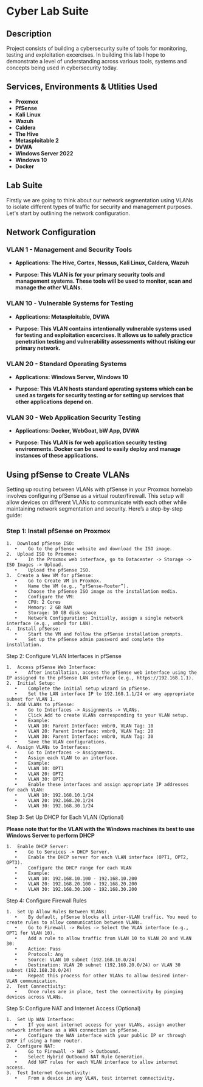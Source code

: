 <h1>Cyber Lab Suite</h1>

<h2>Description</h2>
Project consists of building a cybersecurity suite of tools for monitoring, testing and exploitation excercises. In building this lab I hope to demonstrate a level of understanding across various tools, systems and concepts being used in cybersecurity today. 
<br />


<h2>Services, Environments & Utlities Used</h2>

- <b>Proxmox</b> 
- <b>PfSense</b>
- <b>Kali Linux</b>
- <b>Wazuh</b>
- <b>Caldera</b>
- <b>The Hive</b>
- <b>Metasploitable 2</b>
- <b>DVWA</b>
- <b>Windows Server 2022</b>
- <b>Windows 10</b>
- <b>Docker</b>

<h2>Lab Suite</h2>

Firstly we are going to think about our network segmentation using VLANs to isolate different types of traffic for security and management purposes. Let's start by outlining the network configuration.

<h2>Network Configuration</h2>

<h3>VLAN 1 - Management and Security Tools</h3>

- <b>Applications: The Hive, Cortex, Nessus, Kali Linux, Caldera, Wazuh</b>

- <b>Purpose: This VLAN is for your primary security tools and management systems. These tools will be used to monitor, scan and manage the other VLANs.</b>

<h3>VLAN 10 - Vulnerable Systems for Testing</h3>

- <b> Applications: Metasploitable, DVWA </b>

- <b>Purpose: This VLAN contains intentionally vulnerable systems used for testing and exploitation excercises. It allows us to safely practice penetration testing and vulnerability assessments without risking our primary network.</b>

<h3>VLAN 20 - Standard Operating Systems</h3>

- <b>Applications: Windows Server, Windows 10</b>

- <b>Purpose: This VLAN hosts standard operating systems which can be used as targets for security testing or for setting up services that other applications depend on.</b>

<h3>VLAN 30 - Web Application Security Testing</h3>

- <b>Applications: Docker, WebGoat, bW App, DVWA</b>

- <b> Purpose: This VLAN is for web application security testing environments. Docker can be used to easily deploy and manage instances of these applications.</b>

<h2>Using pfSense to Create VLANs</h2>

Setting up routing between VLANs with pfSense in your Proxmox homelab involves configuring pfSense as a virtual router/firewall. This setup will allow devices on different VLANs to communicate with each other while maintaining network segmentation and security. Here’s a step-by-step guide:

<h3>Step 1: Install pfSense on Proxmox</h3>

	1.	Download pfSense ISO:
	   •	Go to the pfSense website and download the ISO image.
	2.	Upload ISO to Proxmox:
	   •	In the Proxmox web interface, go to Datacenter -> Storage -> ISO Images -> Upload.
	   •	Upload the pfSense ISO.
	3.	Create a New VM for pfSense:
	   •	Go to Create VM in Proxmox.
	   •	Name the VM (e.g., “pfSense-Router”).
	   •	Choose the pfSense ISO image as the installation media.
	   •	Configure the VM:
	   •	CPU: 2 Cores
	   •	Memory: 2 GB RAM
	   •	Storage: 10 GB disk space
	   •	Network Configuration: Initially, assign a single network interface (e.g., vmbr0 for LAN).
	4.	Install pfSense:
	   •	Start the VM and follow the pfSense installation prompts.
	   •	Set up the pfSense admin password and complete the installation.

Step 2: Configure VLAN Interfaces in pfSense

	1.	Access pfSense Web Interface:
	   •	After installation, access the pfSense web interface using the IP assigned to the pfSense LAN interface (e.g., https://192.168.1.1).
	2.	Initial Setup:
	   •	Complete the initial setup wizard in pfSense.
	   •	Set the LAN interface IP to 192.168.1.1/24 or any appropriate subnet for VLAN 1.
	3.	Add VLANs to pfSense:
	   •	Go to Interfaces -> Assignments -> VLANs.
	   •	Click Add to create VLANs corresponding to your VLAN setup.
	   •	Example:
	   •	VLAN 10: Parent Interface: vmbr0, VLAN Tag: 10
	   •	VLAN 20: Parent Interface: vmbr0, VLAN Tag: 20
	   •	VLAN 30: Parent Interface: vmbr0, VLAN Tag: 30
	   •	Save the VLAN configurations.
	4.	Assign VLANs to Interfaces:
	   •	Go to Interfaces -> Assignments.
	   •	Assign each VLAN to an interface.
	   •	Example:
	   •	VLAN 10: OPT1
	   •	VLAN 20: OPT2
	   •	VLAN 30: OPT3
	   •	Enable these interfaces and assign appropriate IP addresses for each VLAN:
	   •	VLAN 10: 192.168.10.1/24
	   •	VLAN 20: 192.168.20.1/24
	   •	VLAN 30: 192.168.30.1/24

Step 3: Set Up DHCP for Each VLAN (Optional)

<b>Please note that for the VLAN with the Windows machines its best to use Windows Server to perform DHCP</b>

	1.	Enable DHCP Server:
	   •	Go to Services -> DHCP Server.
	   •	Enable the DHCP server for each VLAN interface (OPT1, OPT2, OPT3).
	   •	Configure the DHCP range for each VLAN
	   •	Example:
	   •	VLAN 10: 192.168.10.100 - 192.168.10.200
	   •	VLAN 20: 192.168.20.100 - 192.168.20.200
	   •	VLAN 30: 192.168.30.100 - 192.168.30.200

Step 4: Configure Firewall Rules

	1.	Set Up Allow Rules Between VLANs:
	   •	By default, pfSense blocks all inter-VLAN traffic. You need to create rules to allow communication between VLANs.
	   •	Go to Firewall -> Rules -> Select the VLAN interface (e.g., OPT1 for VLAN 10).
	   •	Add a rule to allow traffic from VLAN 10 to VLAN 20 and VLAN 30:
	   •	Action: Pass
	   •	Protocol: Any
	   •	Source: VLAN 10 subnet (192.168.10.0/24)
	   •	Destination: VLAN 20 subnet (192.168.20.0/24) or VLAN 30 subnet (192.168.30.0/24)
	   •	Repeat this process for other VLANs to allow desired inter-VLAN communication.
	2.	Test Connectivity:
	   •	Once rules are in place, test the connectivity by pinging devices across VLANs.

Step 5: Configure NAT and Internet Access (Optional)

	1.	Set Up WAN Interface:
	   •	If you want internet access for your VLANs, assign another network interface as a WAN connection in pfSense.
	   •	Configure the WAN interface with your public IP or through DHCP if using a home router.
	2.	Configure NAT:
	   •	Go to Firewall -> NAT -> Outbound.
	   •	Select Hybrid Outbound NAT Rule Generation.
	   •	Add NAT rules for each VLAN interface to allow internet access.
	3.	Test Internet Connectivity:
	   •	From a device in any VLAN, test internet connectivity.








<!---
<p align="center">
Launch the utility: <br/>
<img src="https://i.imgur.com/62TgaWL.png" height="80%" width="80%" alt="Disk Sanitization Steps"/>
<br />
<br />
Select the disk:  <br/>
<img src="https://i.imgur.com/tcTyMUE.png" height="80%" width="80%" alt="Disk Sanitization Steps"/>
<br />
<br />
Enter the number of passes: <br/>
<img src="https://i.imgur.com/nCIbXbg.png" height="80%" width="80%" alt="Disk Sanitization Steps"/>
<br />
<br />
Confirm your selection:  <br/>
<img src="https://i.imgur.com/cdFHBiU.png" height="80%" width="80%" alt="Disk Sanitization Steps"/>
<br />
<br />
Wait for process to complete (may take some time):  <br/>
<img src="https://i.imgur.com/JL945Ga.png" height="80%" width="80%" alt="Disk Sanitization Steps"/>
<br />
<br />
Sanitization complete:  <br/>
<img src="https://i.imgur.com/K71yaM2.png" height="80%" width="80%" alt="Disk Sanitization Steps"/>
<br />
<br />
Observe the wiped disk:  <br/>
<img src="https://i.imgur.com/AeZkvFQ.png" height="80%" width="80%" alt="Disk Sanitization Steps"/>
</p>

--!>

<!--
 ```diff
- text in red
+ text in green
! text in orange
# text in gray
@@ text in purple (and bold)@@
```
--!>
